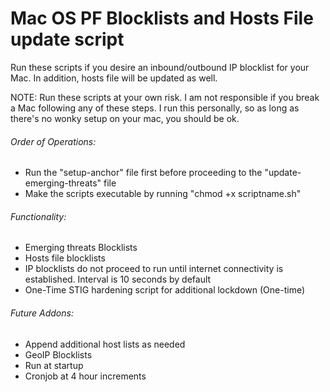 # Mac OS PF Blocklists and Hosts File update script

Run these scripts if you desire an inbound/outbound IP blocklist for your Mac.
In addition, hosts file will be updated as well.

NOTE: Run these scripts at your own risk. I am not responsible if you break a Mac following any of these steps.
I run this personally, so as long as there's no wonky setup on your mac, you should be ok.

###### Order of Operations:
- Run the "setup-anchor" file first before proceeding to the "update-emerging-threats" file
- Make the scripts executable by running "chmod +x scriptname.sh"

###### Functionality:
- Emerging threats Blocklists
- Hosts file blocklists
- IP blocklists do not proceed to run until internet connectivity is established.
Interval is 10 seconds by default
- One-Time STIG hardening script for additional lockdown (One-time)

###### Future Addons:
- Append additional host lists as needed
- GeoIP Blocklists
- Run at startup
- Cronjob at 4 hour increments


